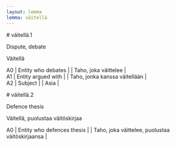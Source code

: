 ```yaml
---
layout: lemma
lemma: väitellä
---
```


<div class="sense">
# <span class="sensename">väitellä.1</span>

<span class="description">Dispute, debate</span>

<span class="description">Väitellä</span>

A0 | Entity who debates |   | Taho, joka väittelee |  
A1 | Entity argued with |   | Taho, jonka kanssa väitellään |  
A2 | Subject |   | Asia |  

</div>

<div class="sense">
# <span class="sensename">väitellä.2</span>

<span class="description">Defence thesis</span>

<span class="description">Väitellä, puolustaa väitöskirjaa</span>

A0 | Entity who defences thesis |   | Taho, joka väittelee, puolustaa väitöskirjaansa |  

</div>


